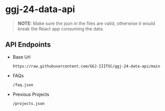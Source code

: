 # ggj-24-data-api

> **NOTE:** Make sure the json in the files are valid, otherwise it would break the React app consuming the data.

## API Endpoints


- Base Url

    ```text
    https://raw.githubusercontent.com/GGJ-IIITSC/ggj-24-data-api/main
    ```

- FAQs

    ```text
    /faq.json
    ```

- Previous Projects

    ```text
    /projects.json
    ```

